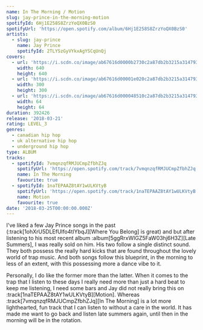 ```yaml
---
name: In The Morning / Motion
slug: jay-prince-in-the-morning-motion
spotifyId: 6Hj1E258S8ZrzYoQX0BzS0
spotifyUrl: 'https://open.spotify.com/album/6Hj1E258S8ZrzYoQX0BzS0'
artists:
  - slug: jay-prince
    name: Jay Prince
    spotifyId: 2TLYSzGyVYkxAgYSCqUnQj
covers:
  - url: 'https://i.scdn.co/image/ab67616d0000b2730c2a87db2b3215a3147938f1'
    width: 640
    height: 640
  - url: 'https://i.scdn.co/image/ab67616d00001e020c2a87db2b3215a3147938f1'
    width: 300
    height: 300
  - url: 'https://i.scdn.co/image/ab67616d000048510c2a87db2b3215a3147938f1'
    width: 64
    height: 64
duration: 392426
release: '2018-03-21'
rating: LEVEL_3
genres:
  - canadian hip hop
  - uk alternative hip hop
  - underground hip hop
type: ALBUM
tracks:
  - spotifyId: 7vmqnzqfRMJUCmpZfbhZJq
    spotifyUrl: 'https://open.spotify.com/track/7vmqnzqfRMJUCmpZfbhZJq'
    name: In The Morning
    favourite: true
  - spotifyId: 1naTEPAAZ8tAY1wULKVtyB
    spotifyUrl: 'https://open.spotify.com/track/1naTEPAAZ8tAY1wULKVtyB'
    name: Motion
    favourite: true
date: '2018-03-25T00:00:00.000Z'
---
```

I've liked a few Jay Prince songs in the past (:track[1ohXrU5DLEfUlfo4tIYbqJ][Where You Belong]
is great) and but after listening to his most recent album :album[5ggRrxWIGZ5FaW03hj6H3Z][Late Summers],
I was really sold on him.  His two follow a single distinct sound. They both possess the really
hard kicks that are found throughout the lovely world of trap music. And both songs follow
this blueprint, in the morning  to less of an extent, with this possessing more a dance
vibe to it.

Personally, I do like the former more than the latter. When it comes to the trap that I listen
to these days I really need more than just a hard beat to keep me listening, I need some
bars and Jay did not really bring this on :track[1naTEPAAZ8tAY1wULKVtyB][Motion].
Whereas :track[7vmqnzqfRMJUCmpZfbhZJq][In The Morning] is a lot more lighthearted, fun track
that I can listen to without a care in the world. It has made me want to go back and listen
late summers again, until then in the morning will be in the rotation.
